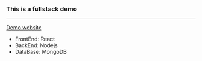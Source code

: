 ### This is a fullstack demo
---
[Demo website](https://serene-harbor-35825.herokuapp.com/)

* FrontEnd: React
* BackEnd: Nodejs
* DataBase: MongoDB
